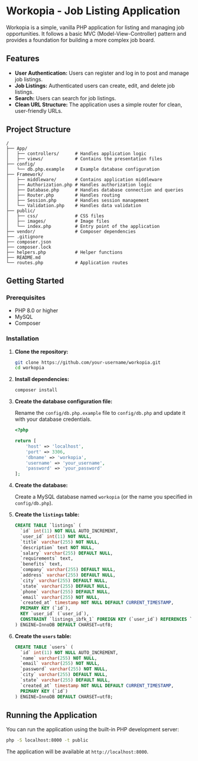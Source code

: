 # Workopia - Job Listing Application

Workopia is a simple, vanilla PHP application for listing and managing job opportunities. It follows a basic MVC (Model-View-Controller) pattern and provides a foundation for building a more complex job board.

## Features

*   **User Authentication:** Users can register and log in to post and manage job listings.
*   **Job Listings:** Authenticated users can create, edit, and delete job listings.
*   **Search:** Users can search for job listings.
*   **Clean URL Structure:** The application uses a simple router for clean, user-friendly URLs.

## Project Structure

```
/
├── App/
│   ├── controllers/      # Handles application logic
│   ├── views/            # Contains the presentation files
├── config/
│   └── db.php.example    # Example database configuration
├── Framework/
│   ├── middleware/       # Contains application middleware
│   ├── Authorization.php # Handles authorization logic
│   ├── Database.php      # Handles database connection and queries
│   ├── Router.php        # Handles routing
│   ├── Session.php       # Handles session management
│   └── Validation.php    # Handles data validation
├── public/
│   ├── css/              # CSS files
│   ├── images/           # Image files
│   └── index.php         # Entry point of the application
├── vendor/               # Composer dependencies
├── .gitignore
├── composer.json
├── composer.lock
├── helpers.php           # Helper functions
├── README.md
└── routes.php            # Application routes
```

## Getting Started

### Prerequisites

*   PHP 8.0 or higher
*   MySQL
*   Composer

### Installation

1.  **Clone the repository:**

    ```bash
    git clone https://github.com/your-username/workopia.git
    cd workopia
    ```

2.  **Install dependencies:**

    ```bash
    composer install
    ```

3.  **Create the database configuration file:**

    Rename the `config/db.php.example` file to `config/db.php` and update it with your database credentials.

    ```php
    <?php

    return [
        'host' => 'localhost',
        'port' => 3306,
        'dbname' => 'workopia',
        'username' => 'your_username',
        'password' => 'your_password'
    ];
    ```

4.  **Create the database:**

    Create a MySQL database named `workopia` (or the name you specified in `config/db.php`).

5.  **Create the `listings` table:**

    ```sql
    CREATE TABLE `listings` (
      `id` int(11) NOT NULL AUTO_INCREMENT,
      `user_id` int(11) NOT NULL,
      `title` varchar(255) NOT NULL,
      `description` text NOT NULL,
      `salary` varchar(255) DEFAULT NULL,
      `requirements` text,
      `benefits` text,
      `company` varchar(255) DEFAULT NULL,
      `address` varchar(255) DEFAULT NULL,
      `city` varchar(255) DEFAULT NULL,
      `state` varchar(255) DEFAULT NULL,
      `phone` varchar(255) DEFAULT NULL,
      `email` varchar(255) NOT NULL,
      `created_at` timestamp NOT NULL DEFAULT CURRENT_TIMESTAMP,
      PRIMARY KEY (`id`),
      KEY `user_id` (`user_id`),
      CONSTRAINT `listings_ibfk_1` FOREIGN KEY (`user_id`) REFERENCES `users` (`id`) ON DELETE CASCADE
    ) ENGINE=InnoDB DEFAULT CHARSET=utf8;
    ```

6.  **Create the `users` table:**

    ```sql
    CREATE TABLE `users` (
      `id` int(11) NOT NULL AUTO_INCREMENT,
      `name` varchar(255) NOT NULL,
      `email` varchar(255) NOT NULL,
      `password` varchar(255) NOT NULL,
      `city` varchar(255) DEFAULT NULL,
      `state` varchar(255) DEFAULT NULL,
      `created_at` timestamp NOT NULL DEFAULT CURRENT_TIMESTAMP,
      PRIMARY KEY (`id`)
    ) ENGINE=InnoDB DEFAULT CHARSET=utf8;
    ```

## Running the Application

You can run the application using the built-in PHP development server:

```bash
php -S localhost:8000 -t public
```

The application will be available at `http://localhost:8000`.